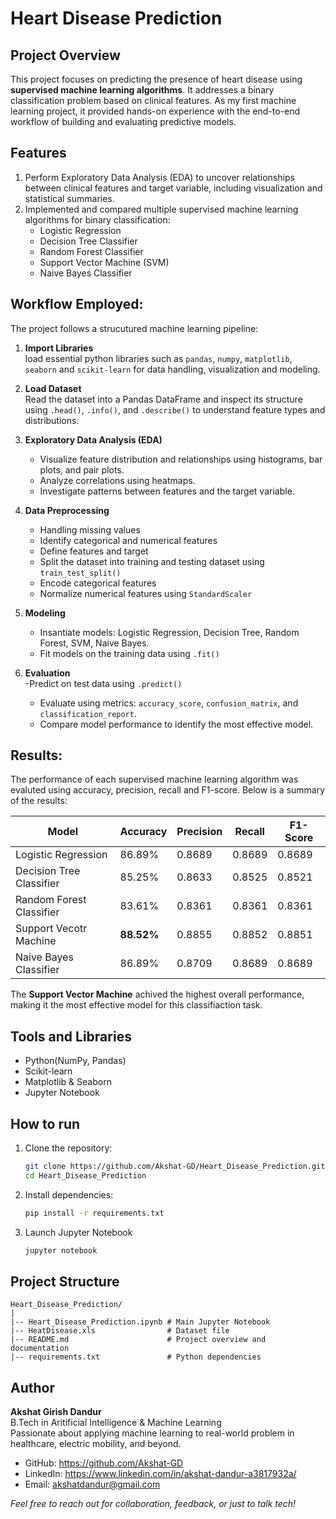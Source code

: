 # Heart Disease Prediction

## Project Overview

This project focuses on predicting the presence of heart disease using **supervised machine learning algorithms**. It addresses a binary classification problem based on clinical features. As my first machine learning project, it provided hands-on experience with the end-to-end workflow of building and evaluating predictive models.

## Features

1. Perform Exploratory Data Analysis (EDA) to uncover relationships between clinical features and target variable, including visualization and statistical summaries.
2. Implemented and compared multiple supervised machine learning algorithms for binary classification:
   - Logistic Regression
   - Decision Tree Classifier
   - Random Forest Classifier
   - Support Vector Machine (SVM)
   - Naive Bayes Classifier

## Workflow Employed:
The project follows a strucutured machine learning pipeline:

1. **Import Libraries**<br>
load essential python libraries such as `pandas`, `numpy`, `matplotlib`, `seaborn` and `scikit-learn` for data handling, visualization and modeling.

2. **Load Dataset**<br>
Read the dataset into a Pandas DataFrame and inspect its structure using `.head()`, `.info()`, and `.describe()` to understand feature types and distributions.

3. **Exploratory Data Analysis (EDA)**<br>
   - Visualize feature distribution and relationships using histograms, bar plots, and pair plots.
   - Analyze correlations using heatmaps.
   - Investigate patterns between features and the target variable.

4. **Data Preprocessing**<br>
   - Handling missing values
   - Identify categorical and numerical features
   - Define features and target
   - Split the dataset into training and testing dataset using `train_test_split()`
   - Encode categorical features
   - Normalize numerical features using `StandardScaler`

5. **Modeling**<br>
   - Insantiate models: Logistic Regression, Decision Tree, Random Forest, SVM, Naive Bayes.
   - Fit models on the training data using `.fit()`

6. **Evaluation**<br>
   -Predict on test data using `.predict()`
   - Evaluate using metrics: `accuracy_score`, `confusion_matrix`, and `classification_report`.
   - Compare model performance to identify the most effective model.

## Results:<br>
The performance of each supervised machine learning algorithm was evaluted using accuracy, precision, recall and F1-score. Below is a summary of the results:

| Model                    | Accuracy | Precision | Recall | F1-Score |
|--------------------------|----------|-----------|--------|----------|
| Logistic Regression      |  86.89%  |  0.8689   | 0.8689 |  0.8689  |
| Decision Tree Classifier |  85.25%  |  0.8633   | 0.8525 |  0.8521  |
| Random Forest Classifier |  83.61%  |  0.8361   | 0.8361 |  0.8361  |
| Support Vecotr Machine   |**88.52%**|  0.8855   | 0.8852 |  0.8851  |
| Naive Bayes Classifier   |  86.89%  |  0.8709   | 0.8689 |  0.8689  |

The **Support Vector Machine** achived the highest overall performance, making it the most effective model for this classifiaction task.

## Tools and Libraries
   - Python(NumPy, Pandas)
   - Scikit-learn
   - Matplotlib & Seaborn
   - Jupyter Notebook

## How to run
1. Clone the repository:
   ```bash
   git clone https://github.com/Akshat-GD/Heart_Disease_Prediction.git
   cd Heart_Disease_Prediction
   ```
2. Install dependencies:
   ```bash
   pip install -r requirements.txt
   ```
3. Launch Jupyter Notebook
   ```bash
   jupyter notebook
   ```

## Project Structure
```
Heart_Disease_Prediction/
|
|-- Heart_Disease_Prediction.ipynb # Main Jupyter Notebook
|-- HeatDisease.xls                # Dataset file
|-- README.md                      # Project overview and documentation
|-- requirements.txt               # Python dependencies
```
## Author

**Akshat Girish Dandur**<br>
B.Tech in Aritificial Intelligence & Machine Learning<br>
Passionate about applying machine learning to real-world problem in healthcare, electric mobility, and beyond.

   - GitHub: https://github.com/Akshat-GD
   - LinkedIn: https://www.linkedin.com/in/akshat-dandur-a3817932a/
   - Email: akshatdandur@gmail.com

*Feel free to reach out for collaboration, feedback, or just to talk tech!*
##
